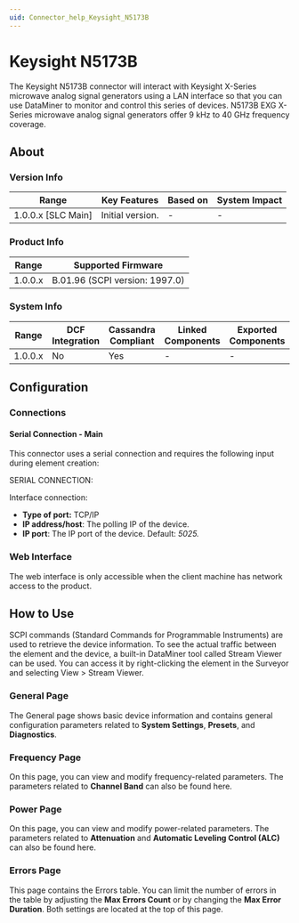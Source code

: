 ```yaml
---
uid: Connector_help_Keysight_N5173B
---
```


# Keysight N5173B

The Keysight N5173B connector will interact with Keysight X-Series microwave analog signal generators using a LAN interface so that you can use DataMiner to monitor and control this series of devices. N5173B EXG X-Series microwave analog signal generators offer 9 kHz to 40 GHz frequency coverage.

## About

### Version Info

| Range                | Key Features     | Based on     | System Impact     |
|----------------------|------------------|--------------|-------------------|
| 1.0.0.x [SLC Main]   | Initial version. | -            | -                 |

### Product Info

| Range     | Supported Firmware             |
|-----------|--------------------------------|
| 1.0.0.x   | B.01.96 (SCPI version: 1997.0) |

### System Info

| Range     | DCF Integration     | Cassandra Compliant     | Linked Components     | Exported Components     |
|-----------|---------------------|-------------------------|-----------------------|-------------------------|
| 1.0.0.x   | No                  | Yes                     | -                     | -                       |

## Configuration

### Connections

#### Serial Connection - Main

This connector uses a serial connection and requires the following input during element creation:

SERIAL CONNECTION:

Interface connection:

  - **Type of port:** TCP/IP
- **IP address/host**: The polling IP of the device.
- **IP port**: The IP port of the device. Default: *5025.*

### Web Interface

The web interface is only accessible when the client machine has network access to the product.

## How to Use

SCPI commands (Standard Commands for Programmable Instruments) are used to retrieve the device information. To see the actual traffic between the element and the device, a built-in DataMiner tool called Stream Viewer can be used. You can access it by right-clicking the element in the Surveyor and selecting View \> Stream Viewer.

### General Page

The General page shows basic device information and contains general configuration parameters related to **System Settings**, **Presets**, and **Diagnostics**.

### Frequency Page

On this page, you can view and modify frequency-related parameters. The parameters related to **Channel Band** can also be found here.

### Power Page

On this page, you can view and modify power-related parameters. The parameters related to **Attenuation** and **Automatic Leveling Control (ALC)** can also be found here.

### Errors Page

This page contains the Errors table. You can limit the number of errors in the table by adjusting the **Max Errors Count** or by changing the **Max Error Duration**. Both settings are located at the top of this page.
